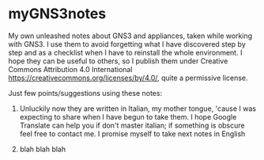 # myGNS3notes
My own unleashed notes about GNS3 and appliances, taken while working with GNS3. I use them to avoid forgetting what I have discovered step by step and as a checklist when I have to reinstall the whole environment. I hope they can be useful to others, so I publish them under Creative Commons Attribution 4.0 International https://creativecommons.org/licenses/by/4.0/, quite a permissive license.

Just few points/suggestions using these notes:

1) Unluckily now they are written in Italian, my mother tongue, 'cause I was expecting to share when I have begun to take them. I hope Google Translate can help you if don't master italian; if something is obscure feel free to contact me. I promise myself to take next notes in English

2) blah blah blah
